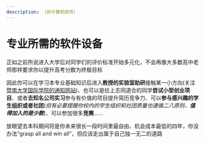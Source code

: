 ```yaml
---
description: （非计算机软件）
---
```


# 专业所需的软件设备

正如之前所说进入大学后对同学们的评价标准开始多元化，不会再像大多数高中老师那样要求你以提升高考分数为终极目标

因此你可以在学习本专业基础知识后进入**教授的实验室助研**接触某一小方向(关注[暨南大学国际学院的通知网站](https://ischool.jnu.edu.cn/\_t1495/19857/list.htm))、也可以是拉上志同道合的同学**尝试小型创业项目**、或者**去知名公司实习**参与有价值的项目提升简历竞争力、可以**参与感兴趣的学生组织或者社团**(_但有必要提醒你校内的学生组织和社团质量也遵循二八原则，**值得加入的是少数**_)、可以参加很多**竞赛**……

放眼望去本科期间将是你未来很长一段时间里最自由、机会成本最低的四年，你没办法“grasp all and win all”，但应该走出属于自己独一无二的道路

